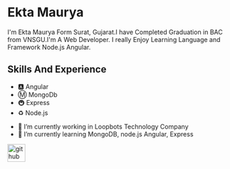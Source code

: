 # Ekta Maurya
I'm Ekta Maurya Form Surat, Gujarat.I have Completed Graduation in BAC from VNSGU.I'm A Web Developer. I really Enjoy Learning Language and Framework Node.js Angular.

## Skills And Experience 
* 🅰 Angular
* Ⓜ MongoDb
* 🚇 Express
* ♻ Node.js

- 🔭 I’m currently working in Loopbots Technology Company 
- 🌱 I’m currently learning MongoDB, node.js Angular, Express 


[<img src='https://cdn.jsdelivr.net/npm/simple-icons@3.0.1/icons/github.svg' alt='github' height='40'>](https://github.com/mauryaekta)  

